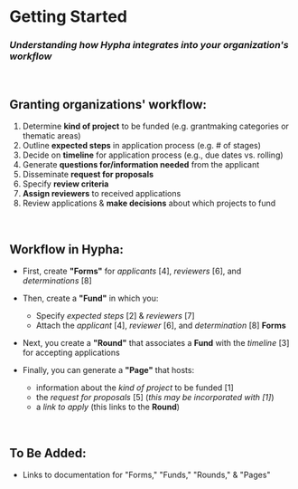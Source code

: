 # Getting Started

### *Understanding how Hypha integrates into your organization's workflow*

<br>

## Granting organizations' workflow:

1) Determine **kind of project** to be funded (e.g. grantmaking categories or thematic areas)
2) Outline **expected steps** in application process (e.g. # of stages)
3) Decide on **timeline** for application process (e.g., due dates vs. rolling)
4) Generate **questions for/information needed** from the applicant 
5) Disseminate **request for proposals**
6) Specify **review criteria**
7) **Assign reviewers** to received applications
8) Review applications & **make decisions** about which projects to fund


<br>

## Workflow in Hypha:
 - First, create **"Forms"** for *applicants* [4], *reviewers* [6], and *determinations* [8]
 
 - Then, create a **"Fund"** in which you:
    - Specify *expected steps* [2] & *reviewers* [7]
    - Attach the *applicant* [4], *reviewer* [6], and *determination* [8] **Forms**
- Next, you create a **"Round"** that associates a **Fund** with the *timeline* [3] for accepting applications 
- Finally, you can generate a **"Page"** that hosts:
    - information about the *kind of project* to be funded [1]
    - the *request for proposals* [5] (*this may be incorporated with [1]*)
    - a *link to apply* (this links to the **Round**) 

<br>

## To Be Added:
 - Links to documentation for "Forms," "Funds," "Rounds," & "Pages"